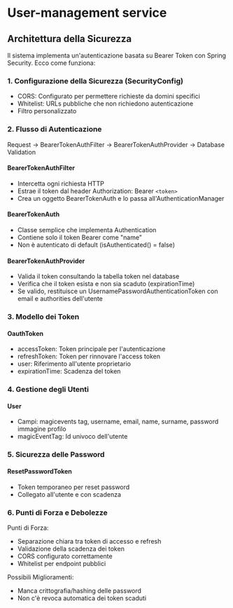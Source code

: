 # User-management service

## Architettura della Sicurezza

Il sistema implementa un'autenticazione basata su Bearer Token con Spring Security. Ecco come funziona:

### 1. Configurazione della Sicurezza (SecurityConfig)

- CORS: Configurato per permettere richieste da domini specifici
- Whitelist: URLs pubbliche che non richiedono autenticazione 
- Filtro personalizzato

### 2. Flusso di Autenticazione

Request → BearerTokenAuthFilter → BearerTokenAuthProvider → Database Validation

#### BearerTokenAuthFilter
- Intercetta ogni richiesta HTTP
- Estrae il token dal header Authorization: Bearer `<token>`
- Crea un oggetto BearerTokenAuth e lo passa all'AuthenticationManager

#### BearerTokenAuth
- Classe semplice che implementa Authentication
- Contiene solo il token Bearer come "name"
- Non è autenticato di default (isAuthenticated() = false)

#### BearerTokenAuthProvider
- Valida il token consultando la tabella token nel database
- Verifica che il token esista e non sia scaduto (expirationTime)
- Se valido, restituisce un UsernamePasswordAuthenticationToken con email e authorities dell'utente

### 3. Modello dei Token

#### OauthToken
- accessToken: Token principale per l'autenticazione
- refreshToken: Token per rinnovare l'access token
- user: Riferimento all'utente proprietario
- expirationTime: Scadenza del token

### 4. Gestione degli Utenti

#### User
- Campi: magicevents tag, username, email, name, surname, password immagine profilo
- magicEventTag: Id univoco dell'utente

### 5. Sicurezza delle Password

#### ResetPasswordToken
- Token temporaneo per reset password
- Collegato all'utente e con scadenza

### 6. Punti di Forza e Debolezze

Punti di Forza:
- Separazione chiara tra token di accesso e refresh
- Validazione della scadenza dei token
- CORS configurato correttamente
- Whitelist per endpoint pubblici

Possibili Miglioramenti:
- Manca crittografia/hashing delle password
- Non c'è revoca automatica dei token scaduti
